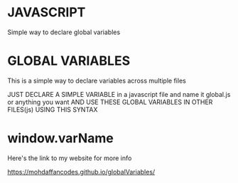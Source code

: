 # JAVASCRIPT

Simple way to declare global variables 

# GLOBAL VARIABLES 

This is a simple way to declare variables across multiple files

JUST DECLARE A SIMPLE VARIABLE in a javascript file and name it global.js or anything you want AND USE THESE GLOBAL VARIABLES IN OTHER FILES(js) USING THIS SYNTAX
# window.varName

Here's the link to my website for more info

https://mohdaffancodes.github.io/globalVariables/

